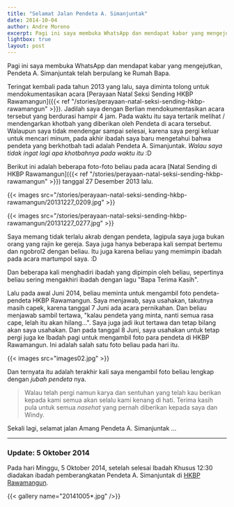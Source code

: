 ```yaml
---
title: "Selamat Jalan Pendeta A. Simanjuntak"
date: 2014-10-04
author: Andre Moreno
excerpt: Pagi ini saya membuka WhatsApp dan mendapat kabar yang mengejutkan, Pendeta A. Simanjuntak telah berpulang ke Rumah Bapa.
lightbox: true
layout: post
---
```


Pagi ini saya membuka WhatsApp dan mendapat kabar yang mengejutkan, Pendeta A. Simanjuntak telah berpulang ke Rumah Bapa.

Teringat kembali pada tahun 2013 yang lalu, saya diminta tolong untuk mendokumentasikan acara [Perayaan Natal Seksi Sending HKBP Rawamangun]({{< ref "/stories/perayaan-natal-seksi-sending-hkbp-rawamangun" >}}). Jadilah saya dengan Berlian mendokumentasikan acara tersebut yang berdurasi hampir 4 jam. Pada waktu itu saya tertarik melihat / mendengarkan khotbah yang diberikan oleh Pendeta di acara tersebut. Walaupun saya tidak mendengar sampai selesai, karena saya pergi keluar untuk mencari minum, pada akhir ibadah saya baru mengetahui bahwa pendeta yang berkhotbah tadi adalah Pendeta A. Simanjuntak.
_Walau saya tidak ingat lagi apa khotbahnya pada waktu itu_ :D

Berikut ini adalah beberapa foto-foto beliau pada acara [Natal Sending di HKBP Rawamangun]({{< ref "/stories/perayaan-natal-seksi-sending-hkbp-rawamangun" >}}) tanggal 27 Desember 2013 lalu.

{{< images src="/stories/perayaan-natal-seksi-sending-hkbp-rawamangun/20131227_0209.jpg" >}}

{{< images src="/stories/perayaan-natal-seksi-sending-hkbp-rawamangun/20131227_0277.jpg" >}}

Saya memang tidak terlalu akrab dengan pendeta, lagipula saya juga bukan orang yang rajin ke gereja. Saya juga hanya beberapa kali sempat bertemu dan ngobrol2 dengan beliau. Itu juga karena beliau yang memimpin ibadah pada acara martumpol saya. :D

Dan beberapa kali menghadiri ibadah yang dipimpin oleh beliau, sepertinya beliau sering mengakhiri ibadah dengan lagu "Bapa Terima Kasih".

Lalu pada awal Juni 2014, beliau meminta untuk mengambil foto pendeta-pendeta HKBP Rawamangun. Saya menjawab, saya usahakan, takutnya masih capek, karena tanggal 7 Juni ada acara pernikahan. Dan beliau menjawab sambil tertawa, "kalau pendeta yang minta, nanti semua rasa cape, lelah itu akan hilang...". Saya juga jadi ikut tertawa dan tetap bilang akan saya usahakan. Dan pada tanggal 8 Juni, saya usahakan untuk tetap pergi juga ke Ibadah pagi untuk mengambil foto para pendeta di HKBP Rawamangun. Ini adalah salah satu foto beliau pada hari itu.

{{< images src="images02.jpg" >}}

Dan ternyata itu adalah terakhir kali saya mengambil foto beliau lengkap dengan _jubah pendeta_ nya.

> Walau telah pergi namun karya dan sentuhan yang telah kau berikan kepada kami semua akan selalu kami kenang di hati.
> Terima kasih pula untuk semua *nasehat* yang pernah diberikan kepada saya dan Windy.

Sekali lagi, selamat jalan Amang Pendeta A. Simanjuntak ...

---

### Update: 5 Oktober 2014

Pada hari Minggu, 5 Oktober 2014, setelah selesai Ibadah Khusus 12:30 diadakan ibadah pemberangkatan Pendeta A. Simanjuntak di [HKBP Rawamangun](https://www.hkbprawamangun.id).

{{< gallery name="20141005*.jpg" />}}
